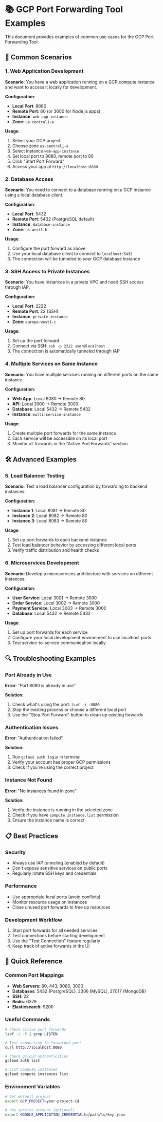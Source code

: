 # 📚 GCP Port Forwarding Tool Examples

This document provides examples of common use cases for the GCP Port Forwarding Tool.

## 🔧 Common Scenarios

### 1. Web Application Development

**Scenario**: You have a web application running on a GCP compute instance and want to access it locally for development.

**Configuration**:

- **Local Port**: 8080
- **Remote Port**: 80 (or 3000 for Node.js apps)
- **Instance**: `web-app-instance`
- **Zone**: `us-central1-a`

**Usage**:

1. Select your GCP project
2. Choose zone `us-central1-a`
3. Select instance `web-app-instance`
4. Set local port to 8080, remote port to 80
5. Click "Start Port Forward"
6. Access your app at `http://localhost:8080`

### 2. Database Access

**Scenario**: You need to connect to a database running on a GCP instance using a local database client.

**Configuration**:

- **Local Port**: 5432
- **Remote Port**: 5432 (PostgreSQL default)
- **Instance**: `database-instance`
- **Zone**: `us-west1-b`

**Usage**:

1. Configure the port forward as above
2. Use your local database client to connect to `localhost:5432`
3. The connection will be tunneled to your GCP database instance

### 3. SSH Access to Private Instances

**Scenario**: You have instances in a private VPC and need SSH access through IAP.

**Configuration**:

- **Local Port**: 2222
- **Remote Port**: 22 (SSH)
- **Instance**: `private-instance`
- **Zone**: `europe-west1-c`

**Usage**:

1. Set up the port forward
2. Connect via SSH: `ssh -p 2222 user@localhost`
3. The connection is automatically tunneled through IAP

### 4. Multiple Services on Same Instance

**Scenario**: You have multiple services running on different ports on the same instance.

**Configuration**:

- **Web App**: Local 8080 → Remote 80
- **API**: Local 3000 → Remote 3000
- **Database**: Local 5432 → Remote 5432
- **Instance**: `multi-service-instance`

**Usage**:

1. Create multiple port forwards for the same instance
2. Each service will be accessible on its local port
3. Monitor all forwards in the "Active Port Forwards" section

## 🛠️ Advanced Examples

### 5. Load Balancer Testing

**Scenario**: Test a load balancer configuration by forwarding to backend instances.

**Configuration**:

- **Instance 1**: Local 8081 → Remote 80
- **Instance 2**: Local 8082 → Remote 80
- **Instance 3**: Local 8083 → Remote 80

**Usage**:

1. Set up port forwards to each backend instance
2. Test load balancer behavior by accessing different local ports
3. Verify traffic distribution and health checks

### 6. Microservices Development

**Scenario**: Develop a microservices architecture with services on different instances.

**Configuration**:

- **User Service**: Local 3001 → Remote 3000
- **Order Service**: Local 3002 → Remote 3000
- **Payment Service**: Local 3003 → Remote 3000
- **Database**: Local 5432 → Remote 5432

**Usage**:

1. Set up port forwards for each service
2. Configure your local development environment to use localhost ports
3. Test service-to-service communication locally

## 🔍 Troubleshooting Examples

### Port Already in Use

**Error**: "Port 8080 is already in use"

**Solution**:

1. Check what's using the port: `lsof -i :8080`
2. Stop the existing process or choose a different local port
3. Use the "Stop Port Forward" button to clean up existing forwards

### Authentication Issues

**Error**: "Authentication failed"

**Solution**:

1. Run `gcloud auth login` in terminal
2. Verify your account has proper GCP permissions
3. Check if you're using the correct project

### Instance Not Found

**Error**: "No instances found in zone"

**Solution**:

1. Verify the instance is running in the selected zone
2. Check if you have `compute.instance.list` permission
3. Ensure the instance name is correct

## 📋 Best Practices

### Security

- Always use IAP tunneling (enabled by default)
- Don't expose sensitive services on public ports
- Regularly rotate SSH keys and credentials

### Performance

- Use appropriate local ports (avoid conflicts)
- Monitor resource usage on instances
- Close unused port forwards to free up resources

### Development Workflow

1. Start port forwards for all needed services
2. Test connections before starting development
3. Use the "Test Connection" feature regularly
4. Keep track of active forwards in the UI

## 🎯 Quick Reference

### Common Port Mappings

- **Web Servers**: 80, 443, 8080, 3000
- **Databases**: 5432 (PostgreSQL), 3306 (MySQL), 27017 (MongoDB)
- **SSH**: 22
- **Redis**: 6379
- **Elasticsearch**: 9200

### Useful Commands

```bash
# Check active port forwards
lsof -i -P | grep LISTEN

# Test connection to forwarded port
curl http://localhost:8080

# Check gcloud authentication
gcloud auth list

# List compute instances
gcloud compute instances list
```

### Environment Variables

```bash
# Set default project
export GCP_PROJECT=your-project-id

# Use service account (optional)
export GOOGLE_APPLICATION_CREDENTIALS=/path/to/key.json
```
